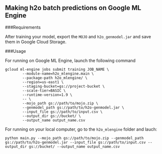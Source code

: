## Making h2o batch predictions on Google ML Engine

###Requirements

After training your model, export the `MOJO` and `h2o_genmodel.jar` and save them in Google Cloud Storage.

###Usage

For running on Google ML Engine, launch the following command

```
gcloud ml-engine jobs submit training JOB_NAME \
        --module-name=h2o_mlengine.main \
        --package-path h2o_mlengine/ \
        --region=us-east1 \
        --staging-bucket=gs://project-bucket \
        --scale-tier=BASIC \
        --runtime-version=1.9 \
        -- \
        --mojo_path gs://path/to/mojo.zip \
        --genmodel_path gs://path/to/h2o-genmodel.jar \
        --input_file gs://path/to/input.csv \
        --output_dir gs://bucket/ \
        --output_name output_name.csv
```

For running on your local computer, go to the `h2o_mlengine` folder and lauch:
```
python main.py --mojo_path gs://path/to/mojo.zip --genmodel_path gs://path/to/h2o-genmodel.jar --input_file gs://path/to/input.csv --output_dir gs://bucket/ --output_name output_name.csv
```